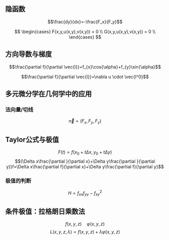 

## 隐函数


$$\frac{dy}{dx}=-\frac{F_x}{F_y}$$


$$
\begin{cases}
F(x,y,u(x,y),v(x,y)) = 0 \\ 
G(x,y,u(x,y),v(x,y)) = 0 \\
\end{cases}
$$

## 方向导数与梯度

$$\frac{\partial f}{\partial \vec{l}}=f_{x}\cos{\alpha}+f_{y}\sin{\alpha}$$

$$\frac{\partial f}{\partial \vec{l}}=\nabla u \cdot \vec{l^0}$$

## 多元微分学在几何学中的应用

### 法向量/切线

$$\vec{n}=(F_x,F_y,F_z)$$




## Taylor公式与极值

$$F(t)=f(x_{0}+t\Delta x,y_{0}+t\Delta y)$$
$$(\Delta x\frac{\partial }{\partial x}+\Delta y\frac{\partial }{\partial y})f=\Delta x\frac{\partial f}{\partial x}+\Delta y\frac{\partial f}{\partial y}$$


### 极值的判断


$$H=f_{xx}f_{yy}-f_{xy}^2$$



## 条件极值：拉格朗日乘数法

$$f(x,y,z) \quad \varphi(x,y,z)$$
$$L(x,y,z,\lambda)=f(x,y,z)+\lambda\varphi(x,y,z)$$

